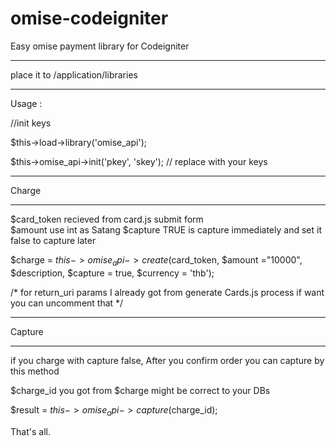 # omise-codeigniter
Easy omise payment library for Codeigniter

**********************************
place it to /application/libraries
**********************************

Usage :

//init keys

$this->load->library('omise_api');

$this->omise_api->init('pkey', 'skey');  // replace with your keys

******
Charge
******

$card_token  recieved from card.js submit form  
$amount use int as Satang
$capture TRUE is capture immediately and set it false to capture later

$charge = $this->omise_api->create($card_token, $amount ="10000", $description, $capture = true, $currency = 'thb');


/* for return_uri params I already got from generate Cards.js process if want you can uncomment that */

*******
Capture
*******

if you charge with capture false, After you confirm order you can capture by this method

$charge_id you got from $charge might be correct to your DBs

$result = $this->omise_api->capture($charge_id);


That's all.
